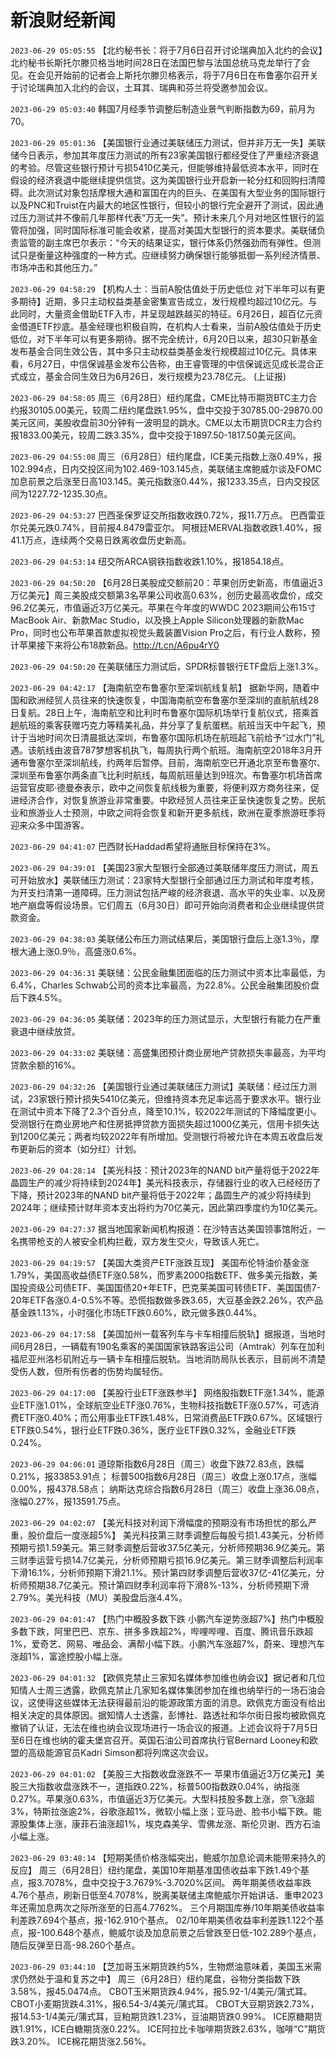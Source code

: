 # 新浪财经新闻
`2023-06-29 05:05:55` 【北约秘书长：将于7月6日召开讨论瑞典加入北约的会议】北约秘书长斯托尔滕贝格当地时间28日在法国巴黎与法国总统马克龙举行了会见。在会见开始前的记者会上斯托尔滕贝格表示，将于7月6日在布鲁塞尔召开关于讨论瑞典加入北约的会议，土耳其、瑞典和芬兰将受邀参加会议。

`2023-06-29 05:03:40` 韩国7月经季节调整后制造业景气判断指数为69，前月为70。

`2023-06-29 05:01:36` 【美国银行业通过美联储压力测试，但并非万无一失】美联储今日表示，参加其年度压力测试的所有23家美国银行都经受住了严重经济衰退的考验。尽管这些银行预计亏损5410亿美元，但能够维持最低资本水平，同时在假设的经济衰退中能继续提供信贷。这为美国银行业开启新一轮分红和回购扫清障碍。此次测试对象包括摩根大通和富国在内的巨头、在美国有大型业务的国际银行以及PNC和Truist在内最大的地区性银行，但较小的银行完全避开了测试，因此通过压力测试并不像前几年那样代表“万无一失”。预计未来几个月对地区性银行的监管将加强，同时国际标准可能会收紧，提高对美国大型银行的资本要求。美联储负责监管的副主席巴尔表示：“今天的结果证实，银行体系仍然强劲而有弹性。但测试只是衡量这种强度的一种方式。应继续努力确保银行能够抵御一系列经济情景、市场冲击和其他压力。”

`2023-06-29 04:58:29` 【机构人士：当前A股估值处于历史低位 对下半年可以有更多期待】近期，多只主动权益类基金密集宣告成立，发行规模均超过10亿元。与此同时，大量资金借助ETF入市，并呈现越跌越买的特征。6月26日，超百亿元资金借道ETF抄底。基金经理也积极自购，在机构人士看来，当前A股估值处于历史低位，对下半年可以有更多期待。据不完全统计，6月20日以来，超30只新基金发布基金合同生效公告，其中多只主动权益类基金发行规模超过10亿元。具体来看，6月27日，中信保诚基金发布公告称，由王睿管理的中信保诚远见成长混合正式成立，基金合同生效日为6月26日，发行规模为23.78亿元。 (上证报)

`2023-06-29 04:58:05` 周三（6月28日）纽约尾盘，CME比特币期货BTC主力合约报30105.00美元，较周二纽约尾盘跌1.95%，盘中交投于30785.00-29870.00美元区间，美股收盘前30分钟有一波明显的跳水。CME以太币期货DCR主力合约报1833.00美元，较周二跌3.35%，盘中交投于1897.50-1817.50美元区间。

`2023-06-29 04:55:08` 周三（6月28日）纽约尾盘，ICE美元指数上涨0.49%，报102.994点，日内交投区间为102.469-103.145点，美联储主席鲍威尔谈及FOMC加息前景之后涨至日高103.145。美元指数涨0.44%，报1233.35点，日内交投区间为1227.72-1235.30点。

`2023-06-29 04:53:27` 巴西圣保罗证交所指数收跌0.72%，报11.7万点。
巴西雷亚尔兑美元跌0.74%，目前报4.8479雷亚尔。
阿根廷MERVAL指数收跌1.40%，报41.1万点，连续两个交易日跌离收盘历史新高。

`2023-06-29 04:53:14` 纽交所ARCA钢铁指数收跌1.10%，报1854.18点。

`2023-06-29 04:50:20` 【6月28日美股成交额前20：苹果创历史新高，市值逼近3万亿美元】周三美股成交额第3名苹果公司收高0.63%，创历史最高收盘价，成交96.2亿美元，市值逼近3万亿美元。苹果在今年度的WWDC 2023期间公布15寸MacBook Air、新款Mac Studio，以及换上Apple Silicon处理器的新款Mac Pro，同时也公布苹果首款虚拟视觉头戴装置Vision Pro之后，有行业人数称，预计苹果接下来将公布18款新品。http://t.cn/A6pu4rY0

`2023-06-29 04:50:20` 在美联储压力测试后，SPDR标普银行ETF盘后上涨1.3%。

`2023-06-29 04:42:17` 【海南航空布鲁塞尔至深圳航线复航】 据新华网，随着中国和欧洲经贸人员往来的快速恢复，中国海南航空布鲁塞尔至深圳的直航航线28日复航。28日上午，海南航空和比利时布鲁塞尔国际机场举行复航仪式，搭乘首趟航班的乘客获赠巧克力等精美礼品，并分享了复航蛋糕。航班当天中午起飞，预计于当地时间次日清晨抵达深圳，布鲁塞尔国际机场在航班起飞前给予“过水门”礼遇。该航线由波音787梦想客机执飞，每周执行两个航班。海南航空2018年3月开通布鲁塞尔至深圳航线，约两年后暂停。目前，海南航空已开通北京至布鲁塞尔、深圳至布鲁塞尔两条直飞比利时航线，每周航班量达到9班次。布鲁塞尔机场首席运营官皮耶·德曼泰表示，欧中之间恢复航线极为重要，将便利双方商务往来，促进经济合作，对恢复旅游业非常重要。中欧经贸人员往来正呈快速恢复之势。民航业和旅游业人士预测，中欧之间将会恢复和新开更多航线，欧洲在夏季旅游旺季将迎来众多中国游客。

`2023-06-29 04:41:07` 巴西财长Haddad希望将通胀目标保持在3%。

`2023-06-29 04:39:01` 【美国23家大型银行全部通过美联储年度压力测试，周五可开始放水】美联储压力测试：23家特大型银行全部通过压力测试和年度考核，为开支扫清第一道障碍。压力测试包括严峻的经济衰退、高水平的失业率、以及房地产崩盘等假设场景。它们周五（6月30日）即可开始向消费者和企业继续提供贷款资金。

`2023-06-29 04:38:03` 美联储公布压力测试结果后，美国银行盘后上涨1.3％，摩根大通上涨0.9％，高盛涨0.6%。

`2023-06-29 04:36:31` 美联储：公民金融集团面临的压力测试中资本比率最低，为6.4%，Charles Schwab公司的资本比率最高，为22.8%。公民金融集团股价盘后下跌4.5%。

`2023-06-29 04:36:05` 美联储：2023年的压力测试显示，大型银行有能力在严重衰退中继续放贷。

`2023-06-29 04:33:02` 美联储：高盛集团预计商业房地产贷款损失率最高，为平均贷款余额的16%。

`2023-06-29 04:32:26` 【美国银行业通过美联储压力测试】美联储：经过压力测试，23家银行预计损失5410亿美元，但维持资本充足率远高于要求水平。银行业在测试中资本下降了2.3个百分点，降至10.1%，较2022年测试的下降幅度更小。受测银行在商业房地产和住房抵押贷款方面损失超过1000亿美元，信用卡损失达到1200亿美元；两者均较2022年有所增加。受测银行将被允许在本周五收盘后发布更新后的资本（如分红）计划。

`2023-06-29 04:28:14` 【美光科技：预计2023年的NAND bit产量将低于2022年 晶圆生产的减少将持续到2024年】美光科技表示，存储器行业的收入已经经历了下降，预计2023年的NAND bit产量将低于2022年；晶圆生产的减少将持续到2024年；继续预计财年资本支出将约为70亿美元，因此第四季度约为10亿美元。

`2023-06-29 04:27:37` 据当地国家新闻机构报道：在沙特吉达美国领事馆附近，一名携带枪支的人被安全机构拦截，双方发生交火，导致该人死亡。

`2023-06-29 04:19:57` 【美国大类资产ETF涨跌互现】 美国布伦特油价基金涨1.79%，美国高收益债ETF涨0.58%，而罗素2000指数ETF、做多美元指数，美国投资级公司债ETF、美国国债20+年ETF，巴克莱美国可转债ETF、美国国债7-20年ETF各涨0.4-0.5%不等。恐慌指数做多跌3.65，大豆基金跌2.26%，农产品基金跌1.13%，小时强化市场ETF跌0.60%，欧元做多跌0.44%。

`2023-06-29 04:17:58` 【美国加州一载客列车与卡车相撞后脱轨】据报道，当地时间6月28日，一辆载有190名乘客的美国国家铁路客运公司（Amtrak）列车在加利福尼亚州洛杉矶附近与一辆卡车相撞后脱轨。当地消防局队长表示，目前尚不清楚受伤人数，但所有伤者的伤势均属轻伤。

`2023-06-29 04:17:00` 【美股行业ETF涨跌参半】 网络股指数ETF涨1.34%，能源业ETF涨1.01%，全球航空业ETF涨0.76%，生物科技指数ETF涨0.57%，可选消费ETF涨0.40%；而公用事业ETF跌1.48%，日常消费品ETF跌0.67%。区域银行ETF跌0.54%，银行业ETF跌0.36%，医疗业ETF跌0.32%，金融业ETF跌0.24%。

`2023-06-29 04:06:01`   道琼斯指数6月28日（周三）收盘下跌72.83点，跌幅0.21%，报33853.91点；
标普500指数6月28日（周三）收盘上涨0.17点，涨幅0.00%，报4378.58点；
纳斯达克综合指数6月28日（周三）收盘上涨36.08点，涨幅0.27%，报13591.75点。

`2023-06-29 04:02:07` 【美光科技对利润下滑幅度的预期没有市场担忧的那么严重，股价盘后一度涨超5%】 美光科技第三财季调整后每股亏损1.43美元，分析师预期亏损1.59美元。第三财季调整后营收37.5亿美元，分析师预期36.9亿美元。第三财季运营亏损14.7亿美元，分析师预期亏损16.9亿美元。第三财季调整后利润率下滑16.1%，分析师预期下滑21.1%。预计第四财季调整后营收37亿-41亿美元，分析师预期38.7亿美元。预计第四财季利润率将下滑8%-13%，分析师预期下滑2.79%。美光科技（MU）美股盘后涨4.4%。

`2023-06-29 04:01:47` 【热门中概股多数下跌 小鹏汽车逆势涨超7%】热门中概股多数下跌，阿里巴巴、京东、拼多多跌超2%，哔哩哔哩、百度、腾讯音乐跌超1%，爱奇艺、网易、唯品会、满帮小幅下跌。小鹏汽车涨超7%，蔚来、理想汽车涨超1%，富途控股小幅上涨。

`2023-06-29 04:01:32` 【欧佩克禁止三家知名媒体参加维也纳会议】据记者和几位知情人士周三透露，欧佩克禁止几家知名媒体集团参加在维也纳举行的一场石油会议，这使得这些媒体无法获得最前沿的能源政策方面的消息。欧佩克方面没有给出相关决定的具体原因。据知情人士透露，彭博社、路透社和华尔街日报均被欧佩克撤销了认证，无法在维也纳会议现场进行一场会议的报道。上述会议将于7月5日至6日在维也纳的霍夫堡宫召开。英国石油公司首席执行官Bernard Looney和欧盟的高级能源官员Kadri Simson都将列席这次会议。

`2023-06-29 04:01:02` 【美股三大指数收盘涨跌不一 苹果市值逼近3万亿美元】美股三大指数收盘涨跌不一，道指跌0.22%，标普500指数跌0.04%，纳指涨0.27%。苹果涨0.63%，市值逼近3万亿美元。大型科技股多数上涨，奈飞涨超3%，特斯拉涨逾2%，谷歌涨超1%，微软小幅上涨；亚马逊、脸书小幅下跌。能源股集体上涨，康菲石油涨超1%，埃克森美孚、雪佛龙涨、斯伦贝谢、西方石油小幅上涨。

`2023-06-29 03:48:14` 【短期美债价格涨幅突出，鲍威尔加息论调未能带来持久的反应】 
周三（6月28日）纽约尾盘，美国10年期基准国债收益率下跌1.49个基点，报3.7078%，盘中交投于3.7679%-3.7020%区间。
两年期美债收益率跌4.76个基点，刷新日低至4.7078%，脱离美联储主席鲍威尔开始讲话、重申2023年还需加息两次之际所涨至的日高4.7762%。
三个月期国库券/10年期美债收益率利差跌7.694个基点，报-162.910个基点。
02/10年期美债收益率利差跌1.122个基点，报-100.648个基点，鲍威尔谈及加息前景之后曾跌至日低-102.289个基点，随后反弹至日高-98.260个基点。

`2023-06-29 03:44:10` 【芝加哥玉米期货跌约5%，生物燃油意味着，美国玉米需求仍然处于温和复苏之中】 周三（6月28日）纽约尾盘，谷物分类指数下跌3.58%，报45.0474点。
CBOT玉米期货跌4.94%，报5.92-1/4美元/蒲式耳。
CBOT小麦期货跌4.31%，报6.54-3/4美元/蒲式耳。
CBOT大豆期货跌2.73%，报14.53-1/4美元/蒲式耳，豆粕期货跌1.23%，豆油期货跌0.99%。
ICE原糖期货跌1.91%，ICE白糖期货涨0.22%。
ICE阿拉比卡咖啡期货跌2.63%，咖啡“C”期货跌3.20%。
ICE棉花期货涨2.56%。

